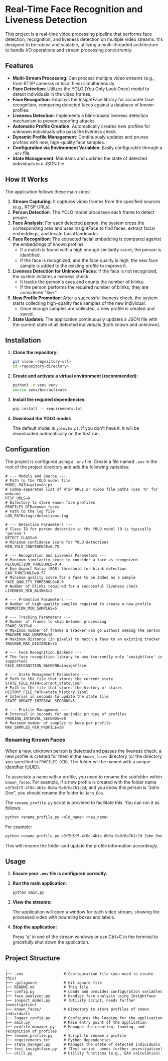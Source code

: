 # Real-Time Face Recognition and Liveness Detection

This project is a real-time video processing pipeline that performs face detection, recognition, and liveness detection on multiple video streams. It's designed to be robust and scalable, utilizing a multi-threaded architecture to handle I/O operations and stream processing concurrently.

## Features

*   **Multi-Stream Processing**: Can process multiple video streams (e.g., from RTSP cameras or local files) simultaneously.
*   **Face Detection**: Utilizes the YOLO (You Only Look Once) model to detect individuals in the video frames.
*   **Face Recognition**: Employs the InsightFace library for accurate face recognition, comparing detected faces against a database of known profiles.
*   **Liveness Detection**: Implements a blink-based liveness detection mechanism to prevent spoofing attacks.
*   **Automatic Profile Creation**: Automatically creates new profiles for unknown individuals who pass the liveness check.
*   **Dynamic Profile Management**: Continuously updates and prunes profiles with new, high-quality face samples.
*   **Configuration via Environment Variables**: Easily configurable through a `.env` file.
*   **State Management**: Maintains and updates the state of detected individuals in a JSON file.

## How It Works

The application follows these main steps:

1.  **Stream Capturing**: It captures video frames from the specified sources (e.g., RTSP URLs).
2.  **Person Detection**: The YOLO model processes each frame to detect people.
3.  **Face Analysis**: For each detected person, the system crops the corresponding area and uses InsightFace to find faces, extract facial embeddings, and locate facial landmarks.
4.  **Face Recognition**: The extracted facial embedding is compared against the embeddings of known profiles.
    *   If a match is found with a high enough similarity score, the person is identified.
    *   If the face is recognized, and the face quality is high, the new face sample is added to the existing profile to improve it.
5.  **Liveness Detection for Unknown Faces**: If the face is not recognized, the system initiates a liveness check.
    *   It tracks the person's eyes and counts the number of blinks.
    *   If the person performs the required number of blinks, they are considered "live."
6.  **New Profile Promotion**: After a successful liveness check, the system starts collecting high-quality face samples of the new individual.
    *   Once enough samples are collected, a new profile is created and saved.
7.  **State Updates**: The application continuously updates a JSON file with the current state of all detected individuals (both known and unknown).

## Installation

1.  **Clone the repository:**

    ```bash
    git clone <repository-url>
    cd <repository-directory>
    ```

2.  **Create and activate a virtual environment (recommended):**

    ```bash
    python3 -m venv venv
    source venv/bin/activate
    ```

3.  **Install the required dependencies:**

    ```bash
    pip install -r requirements.txt
    ```

4.  **Download the YOLO model:**

    The default model is `yolov8n.pt`. If you don't have it, it will be downloaded automatically on the first run.

## Configuration

The project is configured using a `.env` file. Create a file named `.env` in the root of the project directory and add the following variables:

```
# --- Models and Source ---
# Path to the YOLO model file
MODEL_PATH=yolov8n.pt
# Comma-separated list of RTSP URLs or video file paths (use '0' for webcam)
RTSP_URLS=0
# Directory to store known face profiles
PROFILES_DIR=known_faces
# Path to the log file
LOG_PATH=logs/detections.log

# --- Detection Parameters ---
# Class ID for person detection in the YOLO model (0 is typically 'person')
DETECT_CLASS=0
# Minimum confidence score for YOLO detections
MIN_YOLO_CONFIDENCE=0.75

# --- Recognition and Liveness Parameters ---
# Minimum similarity score to consider a face as recognized
RECOGNITION_THRESHOLD=0.4
# Eye Aspect Ratio (EAR) threshold for blink detection
EAR_THRESHOLD=0.57
# Minimum quality score for a face to be added as a sample
FACE_QUALITY_THRESHOLD=8.0
# Number of blinks required for a successful liveness check
LIVENESS_MIN_BLINKS=2

# --- Promotion Parameters ---
# Number of high-quality samples required to create a new profile
PROMOTION_MIN_SAMPLES=5

# --- Tracking Parameters ---
# Number of frames to skip between processing
FRAME_SKIP=0
# Maximum number of frames a tracker can go without seeing the person
TRACKER_MAX_UNSEEN=10
# Maximum distance (in pixels) to match a face to an existing tracker
TRACKER_MAX_DISTANCE=75

# --- Face Recognition Backend ---
# The face recognition library to use (currently only 'insightface' is supported)
FACE_RECOGNITION_BACKEND=insightface

# --- State Management Parameters ---
# Path to the file that stores the current state
STATE_FILE_PATH=current_state.json
# Path to the file that stores the history of states
HISTORY_FILE_PATH=state_history.jsonl
# Interval in seconds to update the state file
STATE_UPDATE_INTERVAL_SECONDS=5

# --- Profile Management ---
# Interval in seconds for periodic pruning of profiles
PRUNING_INTERVAL_SECONDS=60
# Maximum number of samples to keep per profile
MAX_SAMPLES_PER_PROFILE=20
```

### Renaming Known Faces

When a new, unknown person is detected and passes the liveness check, a new profile is created for them in the `known_faces` directory (or the directory you specified in `PROFILES_DIR`). The folder will be named with a unique identifier (UUID).

To associate a name with a profile, you need to rename the subfolder within `known_faces`. For example, if a new profile is created with the folder name `e3f5b5f5-4f8d-4b1e-8b0a-9e8f6a7b1c2d`, and you know this person is "John Doe", you should rename the folder to `John_Doe`.

The `rename_profile.py` script is provided to facilitate this. You can run it as follows:

```bash
python rename_profile.py <old_name> <new_name>
```

For example:

```bash
python rename_profile.py e3f5b5f5-4f8d-4b1e-8b0a-9e8f6a7b1c2d John_Doe
```

This will rename the folder and update the profile information accordingly.

## Usage

1.  **Ensure your `.env` file is configured correctly.**
2.  **Run the main application:**

    ```bash
    python main.py
    ```

3.  **View the streams:**

    The application will open a window for each video stream, showing the processed video with bounding boxes and labels.

4.  **Stop the application:**

    Press 'q' in one of the stream windows or use Ctrl+C in the terminal to gracefully shut down the application.

## Project Structure

```
.
├── .env                  # Configuration file (you need to create this)
├── .gitignore            # Git ignore file
├── README.md             # This file
├── config.py             # Loads and provides configuration variables
├── face_analyzer.py      # Handles face analysis using InsightFace
├── inspect_model.py      # (Utility script, needs further investigation)
├── known_faces/          # Directory to store profiles of known individuals
├── logger_config.py      # Configures the logging for the application
├── main.py               # Main entry point of the application
├── profile_manager.py    # Manages the creation, loading, and recognition of profiles
├── rename_profile.py     # Script to rename a profile
├── requirements.txt      # Python dependencies
├── state_manager.py      # Manages the state of detected individuals
├── test_insightface.py   # (Test script, needs further investigation)
└── utils.py              # Utility functions (e.g., EAR calculation)
```
